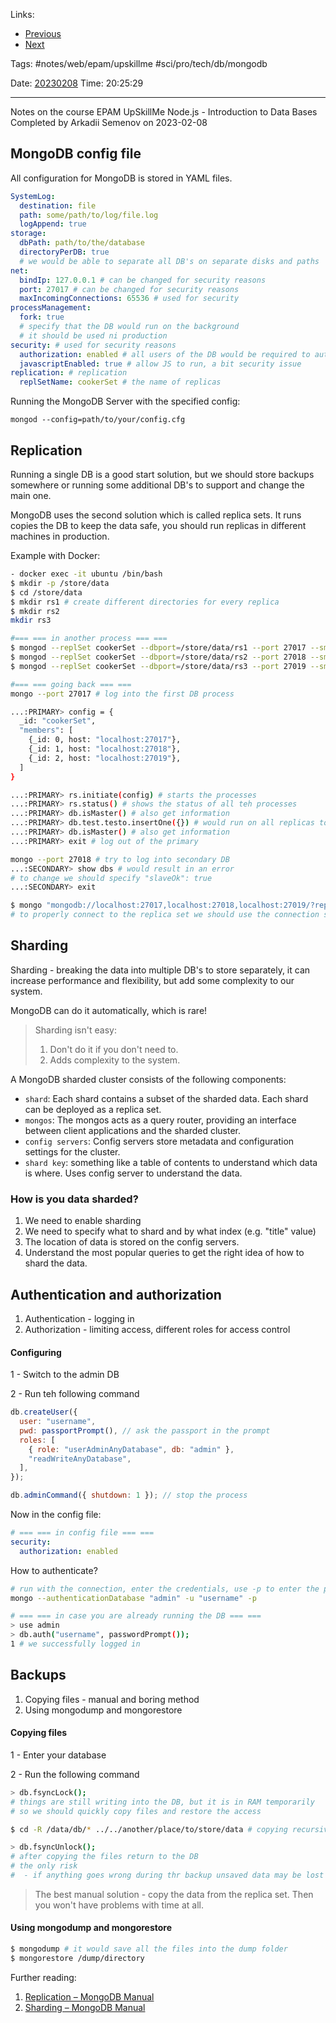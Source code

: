   
Links:
- [Previous](04%20MongoDB%20Data%20and%20schema%20modeling.md)
- [Next](06%20Mongoose.md)

Tags: #notes/web/epam/upskillme #sci/pro/tech/db/mongodb

Date: [20230208](../../../../../200%20Diary/205%20Day/20230208.md)
Time: 20:25:29
_____

Notes on the course EPAM UpSkillMe Node.js - Introduction to Data Bases
Completed by Arkadii Semenov on 2023-02-08

## MongoDB config file

All configuration for MongoDB is stored in YAML files.

```yml
SystemLog:
  destination: file
  path: some/path/to/log/file.log
  logAppend: true
storage:
  dbPath: path/to/the/database
  directoryPerDB: true
  # we would be able to separate all DB's on separate disks and paths
net:
  bindIp: 127.0.0.1 # can be changed for security reasons
  port: 27017 # can be changed for security reasons
  maxIncomingConnections: 65536 # used for security
processManagement:
  fork: true
  # specify that the DB would run on the background
  # it should be used ni production
security: # used for security reasons
  authorization: enabled # all users of the DB would be required to authenticate before usage
  javascriptEnabled: true # allow JS to run, a bit security issue
replication: # replication
  replSetName: cookerSet # the name of replicas
```

Running the MongoDB Server with the specified config:

```
mongod --config=path/to/your/config.cfg
```

## Replication

Running a single DB is a good start solution, but we should store backups somewhere or running some additional DB's to support and change the main one.

MongoDB uses the second solution which is called replica sets. It runs copies the DB to keep the data safe, you should run replicas in different machines in production.

Example with Docker:

```bash
- docker exec -it ubuntu /bin/bash
$ mkdir -p /store/data
$ cd /store/data
$ mkdir rs1 # create different directories for every replica
$ mkdir rs2
mkdir rs3

#=== === in another process === ===
$ mongod --replSet cookerSet --dbport=/store/data/rs1 --port 27017 --smallFiles --opblogSize 200 # process one
$ mongod --replSet cookerSet --dbport=/store/data/rs2 --port 27018 --smallFiles --opblogSize 200 # process one
$ mongod --replSet cookerSet --dbport=/store/data/rs3 --port 27019 --smallFiles --opblogSize 200 # process one

#=== === going back === ===
mongo --port 27017 # log into the first DB process

...:PRIMARY> config = {
  _id: "cookerSet",
  "members": [
    {_id: 0, host: "localhost:27017"},
    {_id: 1, host: "localhost:27018"},
    {_id: 2, host: "localhost:27019"},
  ]
}

...:PRIMARY> rs.initiate(config) # starts the processes
...:PRIMARY> rs.status() # shows the status of all teh processes
...:PRIMARY> db.isMaster() # also get information
...:PRIMARY> db.test.testo.insertOne({}) # would run on all replicas too
...:PRIMARY> db.isMaster() # also get information
...:PRIMARY> exit # log out of the primary

mongo --port 27018 # try to log into secondary DB
...:SECONDARY> show dbs # would result in an error
# to change we should specify "slaveOk": true
...:SECONDARY> exit

$ mongo "mongodb://localhost:27017,localhost:27018,localhost:27019/?replicaSet=cookerSet"
# to properly connect to the replica set we should use the connection string
```

## Sharding

Sharding - breaking the data into multiple DB's to store separately, it can increase performance and flexibility, but add some complexity to our system.

MongoDB can do it automatically, which is rare!

> Sharding isn't easy:
>
> 1. Don't do it if you don't need to.
> 2. Adds complexity to the system.

A MongoDB sharded cluster consists of the following components:

- `shard`: Each shard contains a subset of the sharded data. Each shard can be deployed as a replica set.
- `mongos`: The mongos acts as a query router, providing an interface between client applications and the sharded cluster.
- `config servers`: Config servers store metadata and configuration settings for the cluster.
- `shard key`: something like a table of contents to understand which data is where. Uses config server to understand the data.

### How is you data sharded?

1. We need to enable sharding
2. We need to specify what to shard and by what index (e.g. "title" value)
3. The location of data is stored on the config servers.
4. Understand the most popular queries to get the right idea of how to shard the data.

## Authentication and authorization

1. Authentication - logging in
2. Authorization - limiting access, different roles for access control

#### Configuring

1 - Switch to the admin DB

2 - Run teh following command

```js
db.createUser({
  user: "username",
  pwd: passportPrompt(), // ask the passport in the prompt
  roles: [
    { role: "userAdminAnyDatabase", db: "admin" },
    "readWriteAnyDatabase",
  ],
});

db.adminCommand({ shutdown: 1 }); // stop the process
```

Now in the config file:

```yml
# === === in config file === ===
security:
  authorization: enabled
```

How to authenticate?

```bash
# run with the connection, enter the credentials, use -p to enter the password
mongo --authenticationDatabase "admin" -u "username" -p

# === === in case you are already running the DB === ===
> use admin
> db.auth("username", passwordPrompt());
1 # we successfully logged in
```

## Backups

1. Copying files - manual and boring method
2. Using mongodump and mongorestore

#### Copying files

1 - Enter your database

2 - Run the following command

```bash
> db.fsyncLock();
# things are still writing into the DB, but it is in RAM temporarily
# so we should quickly copy files and restore the access

$ cd -R /data/db/* ../../another/place/to/store/data # copying recursively

> db.fsyncUnlock();
# after copying the files return to the DB
# the only risk
#  - if anything goes wrong during thr backup unsaved data may be lost
```

> The best manual solution - copy the data from the replica set.
> Then you won't have problems with time at all.

#### Using mongodump and mongorestore

```bash
$ mongodump # it would save all the files into the dump folder
$ mongorestore /dump/directory
```

Further reading:

1. [Replication – MongoDB Manual](https://docs.mongodb.com/manual/replication/)
2. [Sharding – MongoDB Manual](https://docs.mongodb.com/manual/sharding/)
